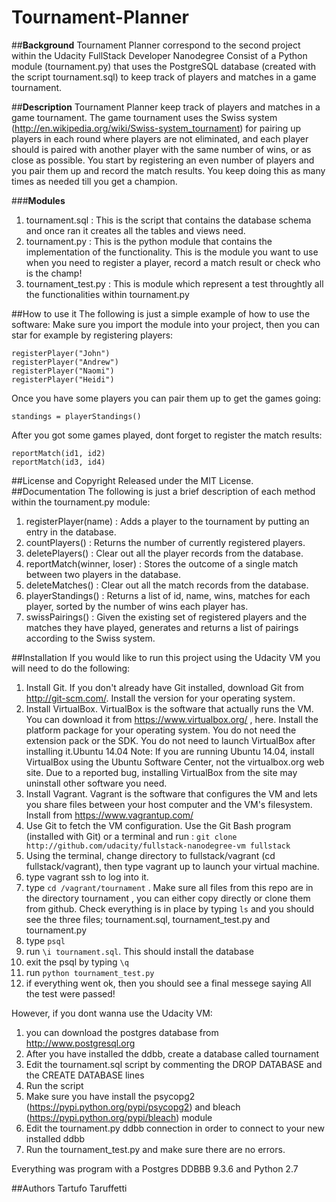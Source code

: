 # **Tournament-Planner**

##**Background**
Tournament Planner correspond to the second project within the Udacity FullStack Developer Nanodegree
Consist of a Python module (tournament.py) that uses the PostgreSQL database (created with the script tournament.sql) to keep track of players and matches in a game tournament.

##**Description**
Tournament Planner keep track of players and matches in a game tournament.
The game tournament uses the Swiss system (http://en.wikipedia.org/wiki/Swiss-system_tournament) for pairing up players in each round where players are not eliminated, and each player should is paired with another player with the same number of wins, or as close as possible. You start by registering an even number of players and you pair them up and record the match results. You keep doing this as many times as needed till you get a champion.

###**Modules**
1. tournament.sql :  This is the script that contains the database schema and once ran it creates all the tables and views need.
2. tournament.py : This is the python module that contains the implementation of the functionality. This is the module you want to use when you need to register a player, record a match result or check who is the champ!
3. tournament_test.py :  This is module which represent a test throughtly all the functionalities within tournament.py

##How to use it
The following is just a simple example of how to use the software:
Make sure you import the module into your project, then you can star for example by registering players:
```
registerPlayer("John")
registerPlayer("Andrew")
registerPlayer("Naomi")
registerPlayer("Heidi")
```
Once you have some players you can pair them up to get the games going:
```
standings = playerStandings()
```
After you got some games played, dont forget to register the match results:
```
reportMatch(id1, id2)
reportMatch(id3, id4)
```

##License and Copyright
Released under the MIT License.
##Documentation
The following is just a brief description of each method within the tournament.py  module:

1. registerPlayer(name) : Adds a player to the tournament by putting an entry in the database.
2. countPlayers() : Returns the number of currently registered players.
3. deletePlayers() : Clear out all the player records from the database.
4. reportMatch(winner, loser) : Stores the outcome of a single match between two players in the database.
5. deleteMatches() : Clear out all the match records from the database.
6. playerStandings() : Returns a list of id, name, wins, matches for each player, sorted by the number of wins each player has.
7. swissPairings() : Given the existing set of registered players and the matches they have played, generates and returns a list of pairings according to the Swiss system.

##Installation
If you would like to run this project using the Udacity VM you will need to do the following: 

1. Install Git. If you don't already have Git installed, download Git from http://git-scm.com/. Install the version for your operating system.
2. Install VirtualBox. VirtualBox is the software that actually runs the VM. You can download it from https://www.virtualbox.org/ , here. Install the platform package for your operating system.  You do not need the extension pack or the SDK. You do not need to launch VirtualBox after installing it.Ubuntu 14.04 Note: If you are running Ubuntu 14.04, install VirtualBox using the Ubuntu Software Center, not the virtualbox.org web site. Due to a reported bug, installing VirtualBox from the site may uninstall other software you need.
3. Install Vagrant. Vagrant is the software that configures the VM and lets you share files between your host computer and the VM's filesystem. Install from https://www.vagrantup.com/
4. Use Git to fetch the VM configuration. Use the Git Bash program (installed with Git) or a terminal and run : ``` git clone http://github.com/udacity/fullstack-nanodegree-vm fullstack ```
5. Using the terminal, change directory to fullstack/vagrant (cd fullstack/vagrant), then type vagrant up to launch your virtual machine. 
6. type vagrant ssh to log into it. 
7. type ```cd /vagrant/tournament``` . Make sure all files from this repo are in the directory tournament , you can either copy directly or clone them from github. Check everything is in place by typing ``` ls ``` and you should see the three files; tournament.sql, tournament_test.py and tournament.py
8. type ``` psql ```
9. run ``` \i tournament.sql ```. This should install the database
10. exit the psql by typing ``` \q ``` 
11. run ``` python tournament_test.py ```
12. if everything went ok, then you should see a final messege saying All the test were passed!

However, if you dont wanna use the Udacity VM:

1. you can download the postgres database from http://www.postgresql.org
2. After you have installed the ddbb, create a database called tournament
3. Edit the tournament.sql script by commenting the DROP DATABASE and the CREATE DATABASE lines
4. Run the script
5. Make sure you have install the psycopg2 (https://pypi.python.org/pypi/psycopg2) and bleach (https://pypi.python.org/pypi/bleach) module
6. Edit the tournament.py ddbb connection in order to connect to your new installed ddbb
7. Run the tournament_test.py and make sure there are no errors.

Everything was program with a Postgres DDBBB 9.3.6 and Python 2.7

##Authors
Tartufo Taruffetti
